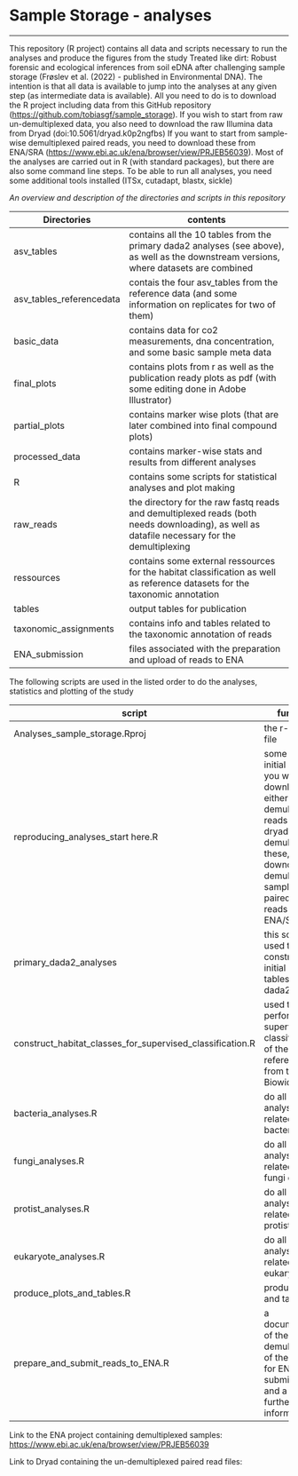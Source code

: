 # Sample Storage - analyses
___
This repository (R project) contains all data and scripts necessary to run the analyses and produce the figures from the study Treated like dirt: Robust forensic and ecological inferences from soil eDNA after challenging sample storage (Frøslev et al. (2022) - published in Environmental DNA).
The intention is that all data is available to jump into the analyses at any given step (as intermediate data is available). All you need to do is to download the R project including data from this GitHub repository (https://github.com/tobiasgf/sample_storage).
If you wish to start from raw un-demultiplexed data, you also need to download the raw Illumina data from Dryad (doi:10.5061/dryad.k0p2ngfbs)
If you want to start from sample-wise demultiplexed paired reads, you need to download these from ENA/SRA (https://www.ebi.ac.uk/ena/browser/view/PRJEB56039).
Most of the analyses are carried out in R (with standard packages), but there are also some command line steps. To be able to run all analyses, you need some additional tools installed (ITSx, cutadapt, blastx, sickle)

*An overview and description of the directories and scripts in this repository*  

Directories|contents  
--- | ---   
asv_tables|contains all the 10 tables from the primary dada2 analyses (see above), as well as the downstream versions, where datasets are combined   
asv_tables_referencedata|contais the four asv_tables from the reference data (and some information on replicates for two of them)
basic_data|contains data for co2 measurements, dna concentration, and some basic sample meta data
final_plots|contains plots from r as well as the publication ready plots as pdf (with some editing done in Adobe Illustrator)
partial_plots|contains marker wise plots (that are later combined into final compound plots)
processed_data|contains marker-wise stats and results from different analyses
R|contains some scripts for statistical analyses and plot making
raw_reads|the directory for the raw fastq reads and demultiplexed reads (both needs downloading), as well as datafile necessary for the demultiplexing
ressources|contains some external ressources for the habitat classification as well as reference datasets for the taxonomic annotation
tables|output tables for publication
taxonomic_assignments| contains info and tables related to the taxonomic annotation of reads
ENA_submission|files associated with the preparation and upload of reads to ENA

The following scripts are used in the listed order to do the analyses, statistics and plotting of the study  

script|function
--- | ---
Analyses_sample_storage.Rproj|the r-project file
reproducing_analyses_start here.R|some infor on initial steps, if you wish to download either raw un-demultiplexed reads (from dryad) an demultiplex these, OR downolad demultiplexed sample-wise paired end reads from ENA/SRA
primary_dada2_analyses|this script is used to construct the initial 10 asv tables with dada2
construct_habitat_classes_for_supervised_classification.R|used to perform a supervised classification of the reference data from the Biowide study
bacteria_analyses.R|do all the analyses related to the bacterial data
fungi_analyses.R|do all the analyses related to the fungi data
protist_analyses.R|do all the analyses related to the protist data
eukaryote_analyses.R| do all the analyses related to the eukaryote data
produce_plots_and_tables.R| produce plots and tables
prepare_and_submit_reads_to_ENA.R| a documentation of the demultiplexing of the reads for ENA submission, and a bit of further information


Link to the ENA project containing demultiplexed samples:
https://www.ebi.ac.uk/ena/browser/view/PRJEB56039


Link to Dryad containing the un-demultiplexed paired read files:
